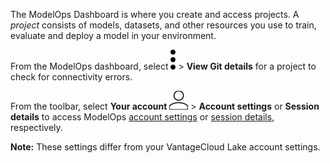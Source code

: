 The ModelOps Dashboard is where you create and access projects. A *project* consists of models, datasets, and other resources you use to train, evaluate and deploy a model in your environment.

From the ModelOps dashboard, select ![kebab menu](Images/zsz1597101912145.svg) > **View Git details** for a project to check for connectivity errors.

From the toolbar, select **Your account** ![Person icon](Images/mci1652327190262.svg) > **Account settings** or **Session details** to access ModelOps [account settings](jue1725407850414.md) or [session details](xfm1725407885906.md), respectively.

**Note:** These settings differ from your VantageCloud Lake account settings.

